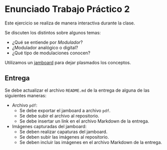 # Enunciado Trabajo Práctico 2

Este ejercicio se realiza de manera interactiva durante la clase.

Se discuten los distintos sobre algunos temas:

- ¿Qué se entiende por *Modulador*?
- ¿Modulador analógico o digital?
- ¿Qué tipo de modulaciones conocen?

Utilizamos un
[jamboard](https://jamboard.google.com/d/1AarmPf-l9eZZJRaBKA3qGEfMvxZMpHlwzGKg-E6Ov7Q/edit?usp=sharing)
para dejar plasmados los conceptos.

## Entrega

Se debe actualizar el archivo `README.md` de la entrega de alguna de las siguientes maneras:
- Archivo `pdf`:
    - Se debe exportar el jamboard a  archivo `pdf`.
    - Se debe subir el archivo al repositorio.
    - Se debe insertar un link en el archivo Markdown de la entrega.
- Imágenes capturadas del jamboard:
    - Se deben realizar capaturas del jamboard.
    - Se deben subir las imágenes al repositorio.
    - Se deben incluir las imágenes en el archivo Markdown de la entrega.

